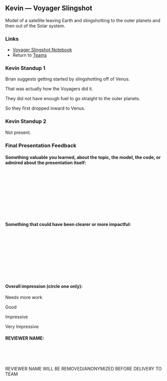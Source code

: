 ## Kevin &mdash; Voyager Slingshot

Model of a satellite leaving Earth and slingshotting to the outer planets and then out of the Solar system.

### Links

* [Voyager Slingshot Notebook](./voyager_slingshot.ipynb)
* Return to [Teams](../teams.md)

### Kevin Standup 1

Brian suggests getting started by slingshotting off of Venus.

That was actually how the Voyagers did it.

They did not have enough fuel to go straight to the outer planets.

So they first dropped inward to Venus.

### Kevin Standup 2

Not present.

### Final Presentation Feedback

#### Something  valuable you learned, about the topic, the model, the code, or admired about the presentation itself:

&nbsp;

&nbsp;

&nbsp;

&nbsp;

&nbsp;

#### Something that could have been clearer or more impactful:

&nbsp;

&nbsp;

&nbsp;

&nbsp;

&nbsp;

#### Overall impression (circle one only):

Needs more work

Good

Impressive

Very Impressive

#### REVIEWER NAME:

&nbsp;

&nbsp;

REVIEWER NAME WILL BE REMOVED/ANONYMIZED BEFORE DELIVERY TO TEAM
